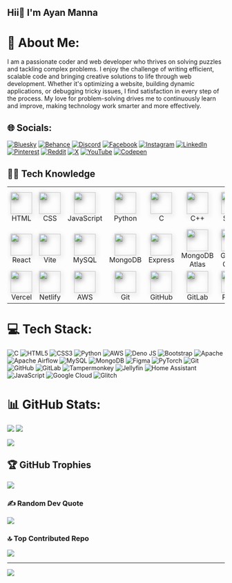 ## Hii👋 I'm Ayan Manna 
# 💫 About Me:
I am a passionate coder and web developer who thrives on solving puzzles and tackling complex problems. I enjoy the challenge of writing efficient, scalable code and bringing creative solutions to life through web development. Whether it's optimizing a website, building dynamic applications, or debugging tricky issues, I find satisfaction in every step of the process. My love for problem-solving drives me to continuously learn and improve, making technology work smarter and more effectively.


## 🌐 Socials:
[![Bluesky](https://img.shields.io/badge/bluesky-0285FF?style=flat-square&logo=c&logoColor=white)](https://bsky.app/profile/ayanmanna123.bsky.social) [![Behance](https://img.shields.io/badge/Behance-1769ff?logo=behance&logoColor=white)](https://www.behance.net/ayanmanna4) [![Discord](https://img.shields.io/badge/Discord-%237289DA.svg?logo=discord&logoColor=white)](https://discord.gg/https://discord.gg/ptPpqsWJ) [![Facebook](https://img.shields.io/badge/Facebook-%231877F2.svg?logo=Facebook&logoColor=white)](https://www.facebook.com/ayan.manna.90834) [![Instagram](https://img.shields.io/badge/Instagram-%23E4405F.svg?logo=Instagram&logoColor=white)](https://instagram.com/ayan.manna.90834) [![LinkedIn](https://img.shields.io/badge/LinkedIn-%230077B5.svg?logo=linkedin&logoColor=white)](https://www.linkedin.com/in/ayan-manna-4a67ab34a/) [![Pinterest](https://img.shields.io/badge/Pinterest-%23E60023.svg?logo=Pinterest&logoColor=white)](https://pinterest.com/mannaayan777) [![Reddit](https://img.shields.io/badge/Reddit-%23FF4500.svg?logo=Reddit&logoColor=white)](https://www.reddit.com/user/Less-Pop6559/) [![X](https://img.shields.io/badge/X-black.svg?logo=X&logoColor=white)](https://x.com/@AyanMan13756317) [![YouTube](https://img.shields.io/badge/YouTube-%23FF0000.svg?logo=YouTube&logoColor=white)](https://www.youtube.com/@ayanmanna1007) [![Codepen](https://img.shields.io/badge/Codepen-000000?style=for-the-badge&logo=codepen&logoColor=white)](https://codepen.io/ayanmanna123) 


<h2> 🧑‍💻 Tech Knowledge</h2>

<table>
  <tr>
    <td align="center"><img src="https://cdn.jsdelivr.net/gh/devicons/devicon/icons/html5/html5-original.svg" width="50" style="filter: drop-shadow(2px 4px 6px gray); transform: perspective(200px) rotateY(5deg);"/><br>HTML</td>
    <td align="center"><img src="https://cdn.jsdelivr.net/gh/devicons/devicon/icons/css3/css3-original.svg" width="50" style="filter: drop-shadow(2px 4px 6px gray); transform: perspective(200px) rotateY(5deg);"/><br>CSS</td>
    <td align="center"><img src="https://cdn.jsdelivr.net/gh/devicons/devicon/icons/javascript/javascript-original.svg" width="50" style="filter: drop-shadow(2px 4px 6px gray); transform: perspective(200px) rotateY(5deg);"/><br>JavaScript</td>
    <td align="center"><img src="https://cdn.jsdelivr.net/gh/devicons/devicon/icons/python/python-original.svg" width="50" style="filter: drop-shadow(2px 4px 6px gray); transform: perspective(200px) rotateY(5deg);"/><br>Python</td>
    <td align="center"><img src="https://cdn.jsdelivr.net/gh/devicons/devicon/icons/c/c-original.svg" width="50" style="filter: drop-shadow(2px 4px 6px gray); transform: perspective(200px) rotateY(5deg);"/><br>C</td>
    <td align="center"><img src="https://cdn.jsdelivr.net/gh/devicons/devicon/icons/cplusplus/cplusplus-original.svg" width="50" style="filter: drop-shadow(2px 4px 6px gray); transform: perspective(200px) rotateY(5deg);"/><br>C++</td>
         <td align="center"><img src="https://cdn.jsdelivr.net/gh/devicons/devicon/icons/sass/sass-original.svg" width="50" style="filter: drop-shadow(2px 4px 6px gray); transform: perspective(200px) rotateY(5deg);"/><br>SCSS</td>
    <td align="center"><img src="https://cdn.jsdelivr.net/gh/devicons/devicon/icons/figma/figma-original.svg" width="50" style="filter: drop-shadow(2px 4px 6px gray); transform: perspective(200px) rotateY(5deg);"/><br>Figma</td>
    <td align="center"><img src="https://cdn.jsdelivr.net/gh/devicons/devicon/icons/visualstudio/visualstudio-plain.svg" width="50" style="filter: drop-shadow(2px 4px 6px gray); transform: perspective(200px) rotateY(5deg);"/><br>VS Code</td>
  </tr>

  <tr>
    <td align="center"><img src="https://cdn.jsdelivr.net/gh/devicons/devicon/icons/react/react-original.svg" width="50" style="filter: drop-shadow(2px 4px 6px gray); transform: perspective(200px) rotateY(5deg);"/><br>React</td>
    <td align="center"><img src="https://icon.icepanel.io/Technology/svg/Vite.js.svg" width="50" style="filter: drop-shadow(2px 4px 6px gray); transform: perspective(200px) rotateY(5deg);"/><br>Vite</td>
    <td align="center"><img src="https://cdn.jsdelivr.net/gh/devicons/devicon/icons/mysql/mysql-original.svg" width="50" style="filter: drop-shadow(2px 4px 6px gray); transform: perspective(200px) rotateY(5deg);"/><br>MySQL</td>
    <td align="center"><img src="https://cdn.jsdelivr.net/gh/devicons/devicon/icons/mongodb/mongodb-original.svg" width="50" style="filter: drop-shadow(2px 4px 6px gray); transform: perspective(200px) rotateY(5deg);"/><br>MongoDB</td>
    <td align="center"><img src="https://cdn.jsdelivr.net/gh/devicons/devicon/icons/express/express-original.svg" width="50" style="filter: drop-shadow(2px 4px 6px gray); transform: perspective(200px) rotateY(5deg);"/><br>Express</td>
    <td align="center"><img src="https://cdn.jsdelivr.net/gh/devicons/devicon/icons/mongodb/mongodb-original.svg" width="50" style="filter: drop-shadow(2px 4px 6px gray); transform: perspective(200px) rotateY(5deg);"/><br>MongoDB Atlas</td>
     <td align="center"><img src="https://cdn.jsdelivr.net/gh/devicons/devicon/icons/googlecloud/googlecloud-original.svg" width="50" style="filter: drop-shadow(2px 4px 6px gray); transform: perspective(200px) rotateY(5deg);"/><br>Google Cloud</td>
    <td align="center"><img src="https://cdn.jsdelivr.net/gh/devicons/devicon/icons/bootstrap/bootstrap-original.svg" width="50" style="filter: drop-shadow(2px 4px 6px gray); transform: perspective(200px) rotateY(5deg);"/><br>Bootstrap</td>
    <td align="center"><img src="https://upload.wikimedia.org/wikipedia/commons/d/d5/Tailwind_CSS_Logo.svg" width="50" style="filter: drop-shadow(2px 4px 6px gray); transform: perspective(200px) rotateY(5deg);"/><br>Tailwind CSS</td>
  </tr>

  <tr>
    <td align="center"><img src="https://registry.npmmirror.com/@lobehub/icons-static-png/1.46.0/files/dark/vercel.png" width="50" style="filter: drop-shadow(2px 4px 6px gray); transform: perspective(200px) rotateY(5deg);"/><br>Vercel</td>
    <td align="center"><img src="https://cdn.jsdelivr.net/gh/devicons/devicon/icons/netlify/netlify-original.svg" width="50" style="filter: drop-shadow(2px 4px 6px gray); transform: perspective(200px) rotateY(5deg);"/><br>Netlify</td>
    <td align="center"><img src="https://registry.npmmirror.com/@lobehub/icons-static-png/latest/files/dark/aws-color.png" width="50" style="filter: drop-shadow(2px 4px 6px gray); transform: perspective(200px) rotateY(5deg);"/><br>AWS</td>
    <td align="center"><img src="https://cdn.jsdelivr.net/gh/devicons/devicon/icons/git/git-original.svg" width="50" style="filter: drop-shadow(2px 4px 6px gray); transform: perspective(200px) rotateY(5deg);"/><br>Git</td>
    <td align="center"><img src="https://github.githubassets.com/assets/GitHub-Mark-ea2971cee799.png" width="50" style="filter: drop-shadow(2px 4px 6px gray); transform: perspective(200px) rotateY(5deg);"/><br>GitHub</td>
    <td align="center"><img src="https://cdn.jsdelivr.net/gh/devicons/devicon/icons/gitlab/gitlab-original.svg" width="50" style="filter: drop-shadow(2px 4px 6px gray); transform: perspective(200px) rotateY(5deg);"/><br>GitLab</td>
      <td align="center"><img src="https://uxwing.com/wp-content/themes/uxwing/download/brands-and-social-media/redux-icon.png" width="50" style="filter: drop-shadow(2px 4px 6px gray); transform: perspective(200px) rotateY(5deg);"/><br> Redux</td>
      <td align="center"><img src="https://encrypted-tbn0.gstatic.com/images?q=tbn:ANd9GcTTVC1k-iS7Bx1ySL43nPK8EEjn-Ct3kHqj3Q&s" width="50" style="filter: drop-shadow(2px 4px 6px gray); transform: perspective(200px) rotateY(5deg);"/><br>n8n</td>
      <td align="center"><img src="https://www.freepnglogos.com/uploads/logo-mysql-png/logo-mysql-mysql-logo-png-transparent-svg-vector-bie-supply-2.png" width="50" style="filter: drop-shadow(2px 4px 6px gray); transform: perspective(200px) rotateY(5deg);"/><br>my sql</td>
  </tr>

  
</table>



# 💻 Tech Stack:
![C](https://img.shields.io/badge/c-%2300599C.svg?style=flat-square&for-the-badge&logo=c&logoColor=white) ![HTML5](https://img.shields.io/badge/html5-%23E34F26.svg?style=for-the-badge&logo=html5&logoColor=white) ![CSS3](https://img.shields.io/badge/css3-%231572B6.svg?style=for-the-badge&logo=css3&logoColor=white) ![Python](https://img.shields.io/badge/python-3670A0?style=for-the-badge&logo=python&logoColor=ffdd54) ![AWS](https://img.shields.io/badge/AWS-%23FF9900.svg?style=for-the-badge&logo=amazon-aws&logoColor=white) ![Deno JS](https://img.shields.io/badge/deno%20js-000000?style=for-the-badge&logo=deno&logoColor=white) ![Bootstrap](https://img.shields.io/badge/bootstrap-%238511FA.svg?style=for-the-badge&logo=bootstrap&logoColor=white) ![Apache](https://img.shields.io/badge/apache-%23D42029.svg?style=for-the-badge&logo=apache&logoColor=white) ![Apache Airflow](https://img.shields.io/badge/Apache%20Airflow-017CEE?style=for-the-badge&logo=Apache%20Airflow&logoColor=white) ![MySQL](https://img.shields.io/badge/mysql-4479A1.svg?style=for-the-badge&logo=mysql&logoColor=white) ![MongoDB](https://img.shields.io/badge/MongoDB-%234ea94b.svg?style=for-the-badge&logo=mongodb&logoColor=white) ![Figma](https://img.shields.io/badge/figma-%23F24E1E.svg?style=for-the-badge&logo=figma&logoColor=white) ![PyTorch](https://img.shields.io/badge/PyTorch-%23EE4C2C.svg?style=for-the-badge&logo=PyTorch&logoColor=white) ![Git](https://img.shields.io/badge/git-%23F05033.svg?style=for-the-badge&logo=git&logoColor=white) ![GitHub](https://img.shields.io/badge/github-%23121011.svg?style=for-the-badge&logo=github&logoColor=white) ![GitLab](https://img.shields.io/badge/gitlab-%23181717.svg?style=for-the-badge&logo=gitlab&logoColor=white) ![Tampermonkey](https://img.shields.io/badge/tampermonkey-%2300485B.svg?style=for-the-badge&logo=tampermonkey&logoColor=white) ![Jellyfin](https://img.shields.io/badge/jellyfin-%23000B25.svg?style=for-the-badge&logo=Jellyfin&logoColor=00A4DC) ![Home Assistant](https://img.shields.io/badge/home%20assistant-%2341BDF5.svg?style=for-the-badge&logo=home-assistant&logoColor=white) ![JavaScript](https://img.shields.io/badge/javascript-%23323330.svg?style=for-the-badge&logo=javascript&logoColor=%23F7DF1E) ![Google Cloud](https://img.shields.io/badge/GoogleCloud-%234285F4.svg?style=for-the-badge&logo=google-cloud&logoColor=white) ![Glitch](https://img.shields.io/badge/glitch-%233333FF.svg?style=for-the-badge&logo=glitch&logoColor=white)
# 📊 GitHub Stats:
![](https://github-readme-stats.vercel.app/api?username=ayanmanna123&theme=radical&hide_border=false&include_all_commits=1276)  ![](https://github-readme-streak-stats.herokuapp.com/?user=ayanmanna123&theme=radical&hide_border=false) 

![](https://github-readme-stats.vercel.app/api/top-langs/?username=codewithharry&theme=radical&hide_border=false&include_all_commits=true&count_private=true&layout=compact)

## 🏆 GitHub Trophies
![](https://github-profile-trophy.vercel.app/?username=ayanmanna123&theme=radical&no-frame=false&no-bg=false&margin-w=4)

### ✍️ Random Dev Quote
![](https://quotes-github-readme.vercel.app/api?type=horizontal&theme=radical)

### 🔝 Top Contributed Repo
![](https://github-contributor-stats.vercel.app/api?username=ayanmanna123&limit=5&theme=radical&combine_all_yearly_contributions=true)

---
[![](https://visitcount.itsvg.in/api?id=ayanmanna123&icon=0&color=0)](https://visitcount.itsvg.in)

<!-- Proudly created with GPRM ( https://gprm.itsvg.in ) -->
 
